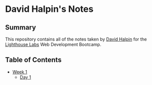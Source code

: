 # David Halpin's Notes
## Summary 

This repository contains all of the notes taken by [David Halpin](https://github.com/DevHalpin/) for the [Lighthouse Labs](https://lighthouselabs.ca) Web Development Bootcamp.

## Table of Contents
* [Week 1](/Week_1)
  * [Day 1](Day_1)
